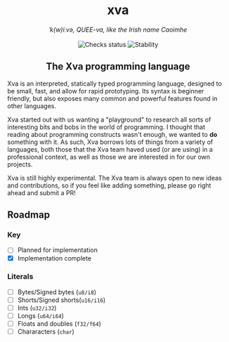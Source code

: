 <h1 align="center">xva</h1>

<div align="center">
  <i>ˈk(w)iːvə, QUEE-va, like the Irish name Caoimhe</i>
</div>
<br/>
<div align="center">
    <img src="https://img.shields.io/github/checks-status/xva-lang/xva/main" alt="Checks status"/>
    <img src="https://img.shields.io/badge/stability-experiemental-orange" alt="Stability"/>
</div>
<div align="center">
  <h2>The Xva programming language</h2>
</div>

Xva is an interpreted, statically typed programming language, designed to be small, fast, and allow for rapid prototyping. Its syntax is beginner friendly, but also exposes many common and powerful features found in other languages.

Xva started out with us wanting a "playground" to research all sorts of interesting bits and bobs in the world of programming. I thought that reading about programming constructs wasn't enough, we wanted to **do** something with it. As such, Xva borrows lots of things from a variety of languages, both those that the Xva team haved used (or are using) in a professional context, as well as those we are interested in for our own projects.

Xva is still highly experimental. The Xva team is always open to new ideas and contributions, so if you feel like adding something, please go right ahead and submit a PR!

## Roadmap

### Key
- [ ] Planned for implementation
- [x] Implementation complete

### Literals 
- [ ] Bytes/Signed bytes (`u8/i8`)
- [ ] Shorts/Signed shorts(`u16/i16`)
- [ ] Ints (`u32/i32`)
- [ ] Longs (`u64/i64`)
- [ ] Floats and doubles (`f32/f64`)
- [ ] Chararacters (`char`)
